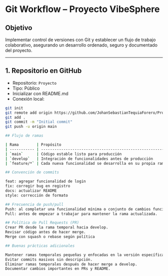 # Git Workflow – Proyecto VibeSphere

## Objetivo
Implementar control de versiones con Git y establecer un flujo de trabajo colaborativo, asegurando un desarrollo ordenado, seguro y documentado del proyecto.

---

## 1. Repositorio en GitHub
- Repositorio: `Proyecto`  
- Tipo: Público   
- Inicializar con README.md  
- Conexión local:

```bash
git init
git remote add origin https://github.com/JohanSebastianTequiaForero/Proyecto.git
git add .
git commit -m "Initial commit"
git push -u origin main

## Flujo de ramas 

| Rama        | Propósito                                                                      |
| ----------- | ------------------------------------------------------------------------------ |
| `main`      | Código estable listo para producción                                           |
| `develop`   | Integración de funcionalidades antes de producción                             |
| `feature/*` | Cada nueva funcionalidad se desarrolla en su propia rama (ej: `feature/login`) |

## Convención de commits

feat: agregar funcionalidad de login
fix: corregir bug en registro
docs: actualizar README
style: corrección de formato

## Frecuencia de push/pull
Push: al completar una funcionalidad mínima o conjunto de cambios funcionales.
Pull: antes de empezar a trabajar para mantener la rama actualizada.

## Política de Pull Requests (PR)
Crear PR desde la rama temporal hacia develop.
Revisar código antes de hacer merge.
Merge con squash o rebase según política 

## Buenas prácticas adicionales

Mantener ramas temporales pequeñas y enfocadas en la versión específica.
Evitar commits masivos sin descripción.
Eliminar ramas temporales después de hacer merge a develop.
Documentar cambios importantes en PRs y README.

